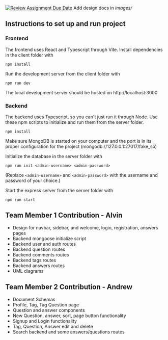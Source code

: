 [![Review Assignment Due Date](https://classroom.github.com/assets/deadline-readme-button-24ddc0f5d75046c5622901739e7c5dd533143b0c8e959d652212380cedb1ea36.svg)](https://classroom.github.com/a/tRxoBzS5)
Add design docs in *images/*

## Instructions to set up and run project
### Frontend
The frontend uses React and Typescript through Vite. Install dependencies in the client folder with
```shell
npm install
```

Run the development server from the client folder with
```shell
npm run dev
```

The local development server should be hosted on http://localhost:3000

### Backend
The backend uses Typescript, so you can't just run it through Node. 
Use these npm scripts to initialize and run them from the server folder.
```shell
npm install
```
Make sure MongoDB is started on your computer and the port is in its proper configuration for the project (mongodb://127.0.0.1:27017/fake_so)

Initialize the database in the server folder with
```shell
npm run init <admin-username> <admin-password>
```
(Replace `<admin-username>` and `<admin-password>` with the username and password of your choice.)

Start the express server from the server folder with
```shell
npm run start
```

## Team Member 1 Contribution - Alvin
- Design for navbar, sidebar, and welcome, login, registration, answers pages
- Backend mongoose initialize script
- Backend user and auth routes
- Backend question routes
- Backend comments routes
- Backend tags routes
- Backend answers routes
- UML diagrams

## Team Member 2 Contribution - Andrew
- Document Schemas
- Profile, Tag, Tag Question page
- Question and answer components
- New Question, answer, sort, page button functionality
- Signup and Login functionality
- Tag, Question, Answer edit and delete
- Search backend and some answers/questions routes
